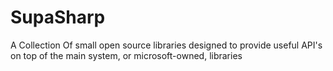 # SupaSharp
A Collection Of small open source libraries designed to provide useful API's on top of the main system, or microsoft-owned, libraries
